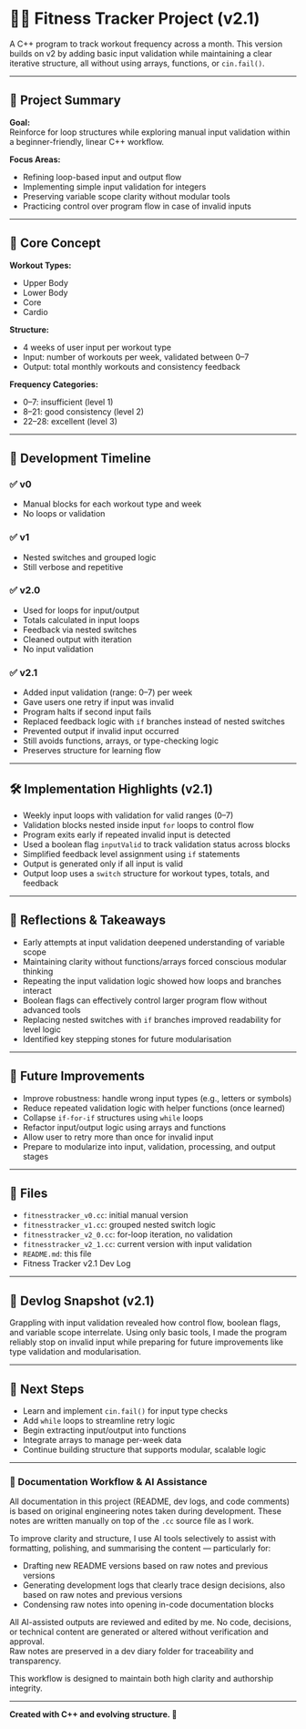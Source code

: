 # 🏋️‍♀️ Fitness Tracker Project (v2.1)

A C++ program to track workout frequency across a month. This version builds on v2 by adding basic input validation while maintaining a clear iterative structure, all without using arrays, functions, or `cin.fail()`.

---
## 📌 Project Summary

**Goal:**  
Reinforce for loop structures while exploring manual input validation within a beginner-friendly, linear C++ workflow.

**Focus Areas:**

- Refining loop-based input and output flow
- Implementing simple input validation for integers
- Preserving variable scope clarity without modular tools
- Practicing control over program flow in case of invalid inputs

---
## 🧠 Core Concept

**Workout Types:**

- Upper Body
- Lower Body
- Core
- Cardio

**Structure:**

- 4 weeks of user input per workout type
- Input: number of workouts per week, validated between 0–7
- Output: total monthly workouts and consistency feedback

**Frequency Categories:**

- 0–7: insufficient (level 1)
- 8–21: good consistency (level 2)
- 22–28: excellent (level 3)

---
## 🧪 Development Timeline

### ✅ v0

- Manual blocks for each workout type and week
- No loops or validation

### ✅ v1

- Nested switches and grouped logic
- Still verbose and repetitive

### ✅ v2.0

- Used for loops for input/output
- Totals calculated in input loops
- Feedback via nested switches
- Cleaned output with iteration
- No input validation

### ✅ v2.1

- Added input validation (range: 0–7) per week
- Gave users one retry if input was invalid
- Program halts if second input fails
- Replaced feedback logic with `if` branches instead of nested switches
- Prevented output if invalid input occurred
- Still avoids functions, arrays, or type-checking logic
- Preserves structure for learning flow

---
## 🛠 Implementation Highlights (v2.1)

- Weekly input loops with validation for valid ranges (0–7)
- Validation blocks nested inside input `for` loops to control flow
- Program exits early if repeated invalid input is detected
- Used a boolean flag `inputValid` to track validation status across blocks
- Simplified feedback level assignment using `if` statements
- Output is generated only if all input is valid
- Output loop uses a `switch` structure for workout types, totals, and feedback

---
## 🧭 Reflections & Takeaways

- Early attempts at input validation deepened understanding of variable scope
- Maintaining clarity without functions/arrays forced conscious modular thinking
- Repeating the input validation logic showed how loops and branches interact
- Boolean flags can effectively control larger program flow without advanced tools
- Replacing nested switches with `if` branches improved readability for level logic
- Identified key stepping stones for future modularisation

---
## 🔮 Future Improvements

- Improve robustness: handle wrong input types (e.g., letters or symbols)
- Reduce repeated validation logic with helper functions (once learned)
- Collapse `if-for-if` structures using `while` loops
- Refactor input/output logic using arrays and functions
- Allow user to retry more than once for invalid input
- Prepare to modularize into input, validation, processing, and output stages

---
## 📂 Files

- `fitnesstracker_v0.cc`: initial manual version
- `fitnesstracker_v1.cc`: grouped nested switch logic
- `fitnesstracker_v2_0.cc`: for-loop iteration, no validation
- `fitnesstracker_v2_1.cc`: current version with input validation
- `README.md`: this file
-  Fitness Tracker v2.1 Dev Log

---
## 🧱 Devlog Snapshot (v2.1)

Grappling with input validation revealed how control flow, boolean flags, and variable scope interrelate. Using only basic tools, I made the program reliably stop on invalid input while preparing for future improvements like type validation and modularisation.

---
## 🧭 Next Steps

- Learn and implement `cin.fail()` for input type checks
- Add `while` loops to streamline retry logic
- Begin extracting input/output into functions
- Integrate arrays to manage per-week data
- Continue building structure that supports modular, scalable logic

---
### 🧠 Documentation Workflow & AI Assistance

All documentation in this project (README, dev logs, and code comments) is based on original engineering notes taken during development. These notes are written manually on top of the `.cc` source file as I work.

To improve clarity and structure, I use AI tools selectively to assist with formatting, polishing, and summarising the content — particularly for:
- Drafting new README versions based on raw notes and previous versions
- Generating development logs that clearly trace design decisions, also based on raw notes and previous versions
- Condensing raw notes into opening in-code documentation blocks

All AI-assisted outputs are reviewed and edited by me. No code, decisions, or technical content are generated or altered without verification and approval.  
Raw notes are preserved in a dev diary folder for traceability and transparency.

This workflow is designed to maintain both high clarity and authorship integrity.

---

**Created with C++ and evolving structure. 🚀**